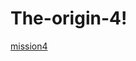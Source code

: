 # The-origin-4!
[mission4](https://user-images.githubusercontent.com/81296745/159481530-6fe4e125-c1f6-4d33-8af5-4da537239b8b.png)
